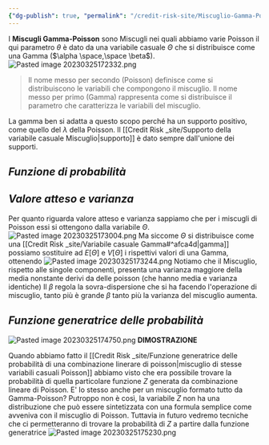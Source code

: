 ```yaml
---
{"dg-publish": true, "permalink": "/credit-risk-site/Miscuglio-Gamma-Poisson/"}
---
```






I **Miscugli Gamma-Poisson** sono Miscugli nei quali abbiamo varie Poisson il qui parametro $\theta$ è dato da una variabile casuale $\Theta$ che si distribuisce come una Gamma ($\alpha \space,\space \beta$).
![Pasted image 20230325172332.png](/img/user/Credit%20Risk%20_site/allegati/Pasted%20image%2020230325172332.png)
> Il nome messo per secondo (Poisson) definisce come si distribuiscono le variabili che compongono il miscuglio.
> Il nome messo per primo (Gamma) rappresenta come si distribuisce il parametro che caratterizza le variabili del miscuglio.

La gamma ben si adatta a questo scopo perché ha un supporto positivo, come quello del $\lambda$ della Poisson.
Il [[Credit Risk _site/Supporto della variabile casuale Miscuglio\|supporto]] è dato sempre dall'unione dei supporti.

## *Funzione di probabilità*

<style> .container {font-family: sans-serif; text-align: center;} .button-wrapper button {z-index: 1;height: 40px; width: 100px; margin: 10px;padding: 5px;} .excalidraw .App-menu_top .buttonList { display: flex;} .excalidraw-wrapper { height: 800px; margin: 50px; position: relative;} :root[dir="ltr"] .excalidraw .layer-ui__wrapper .zen-mode-transition.App-menu_bottom--transition-left {transform: none;} </style><script src="https://cdn.jsdelivr.net/npm/react@17/umd/react.production.min.js"></script><script src="https://cdn.jsdelivr.net/npm/react-dom@17/umd/react-dom.production.min.js"></script><script type="text/javascript" src="https://cdn.jsdelivr.net/npm/@excalidraw/excalidraw@0/dist/excalidraw.production.min.js"></script><div id="Miscuglio_Gamma-Poisson_2023-06-01_1735.44.excalidraw.md1"></div><script>(function(){const InitialData={"type":"excalidraw","version":2,"source":"https://excalidraw.com","elements":[{"type":"image","version":42,"versionNonce":872007118,"isDeleted":false,"id":"2c_d2Tqu7Fvv0t9dDWH8Y","fillStyle":"hachure","strokeWidth":1,"strokeStyle":"solid","roughness":1,"opacity":100,"angle":0,"x":-245.09974991065872,"y":-199.82183609700274,"strokeColor":"transparent","backgroundColor":"transparent","width":679.2818515058877,"height":424.8076835701473,"seed":2146729874,"groupIds":[],"roundness":null,"boundElements":[],"updated":1685633748079,"link":null,"locked":false,"status":"pending","fileId":"d899095d3c2ac00a4d0d250775037de361755773","scale":[1,1]},{"type":"rectangle","version":59,"versionNonce":1907778770,"isDeleted":false,"id":"OHIv_jRF69hYsjQAEyTU4","fillStyle":"hachure","strokeWidth":1,"strokeStyle":"solid","roughness":1,"opacity":100,"angle":0,"x":-46.0455285918913,"y":-186.7923192199524,"strokeColor":"#d9480f","backgroundColor":"transparent","width":60.2144772942043,"height":55.47318228757297,"seed":1976092178,"groupIds":[],"roundness":{"type":3},"boundElements":[],"updated":1685633756560,"link":null,"locked":false},{"type":"text","version":127,"versionNonce":1985658766,"isDeleted":false,"id":"01XeygmA","fillStyle":"hachure","strokeWidth":1,"strokeStyle":"solid","roughness":1,"opacity":100,"angle":0,"x":-44.623121267652095,"y":-222.6273827525761,"strokeColor":"#d9480f","backgroundColor":"transparent","width":96,"height":23,"seed":1995213134,"groupIds":[],"roundness":null,"boundElements":[],"updated":1685633772892,"link":null,"locked":false,"fontSize":8.89307110905014,"fontFamily":1,"text":"Funzione di probabilità\ndi una Poisson","rawText":"Funzione di probabilità\ndi una Poisson","baseline":19,"textAlign":"left","verticalAlign":"top","containerId":null,"originalText":"Funzione di probabilità\ndi una Poisson"},{"type":"text","version":266,"versionNonce":250699534,"isDeleted":false,"id":"VCb9eHBT","fillStyle":"hachure","strokeWidth":1,"strokeStyle":"solid","roughness":1,"opacity":100,"angle":0,"x":-192.5990438037614,"y":-217.71690205328593,"strokeColor":"#364fc7","backgroundColor":"transparent","width":125,"height":19,"seed":975231954,"groupIds":[],"roundness":null,"boundElements":[],"updated":1685633824281,"link":null,"locked":false,"fontSize":7.357270862796022,"fontFamily":1,"text":"Integro sul supporto di Theta per\nfare la sommatoria nel continuo","rawText":"Integro sul supporto di Theta per\nfare la sommatoria nel continuo","baseline":16,"textAlign":"left","verticalAlign":"top","containerId":null,"originalText":"Integro sul supporto di Theta per\nfare la sommatoria nel continuo"},{"type":"rectangle","version":47,"versionNonce":1474526482,"isDeleted":false,"id":"diWJI9eWJLXtkhVQQV8wy","fillStyle":"hachure","strokeWidth":1,"strokeStyle":"solid","roughness":1,"opacity":100,"angle":0,"x":-130.914716145105,"y":-185.44737040688594,"strokeColor":"#364fc7","backgroundColor":"transparent","width":40.77511526284536,"height":64.95578220728288,"seed":446849234,"groupIds":[],"roundness":{"type":3},"boundElements":[],"updated":1685633828292,"link":null,"locked":false},{"type":"rectangle","version":58,"versionNonce":1630125010,"isDeleted":false,"id":"5ZQ0s0JFgNpxTaYOF1hNp","fillStyle":"hachure","strokeWidth":1,"strokeStyle":"solid","roughness":1,"opacity":100,"angle":0,"x":-86.34654110148114,"y":-184.49910546169133,"strokeColor":"#ffff00","backgroundColor":"transparent","width":37.93036005305055,"height":64.95578220728288,"seed":669783310,"groupIds":[],"roundness":{"type":3},"boundElements":[],"updated":1685633882666,"link":null,"locked":false},{"type":"text","version":60,"versionNonce":364639186,"isDeleted":false,"id":"juXU0g69","fillStyle":"hachure","strokeWidth":1,"strokeStyle":"solid","roughness":1,"opacity":100,"angle":0,"x":-74.96748063651285,"y":-201.52903343921346,"strokeColor":"#ffff00","backgroundColor":"transparent","width":24,"height":13,"seed":1816011342,"groupIds":[],"roundness":null,"boundElements":[],"updated":1685633902359,"link":null,"locked":false,"fontSize":10.11388835172177,"fontFamily":1,"text":"Peso","rawText":"Peso","baseline":9,"textAlign":"left","verticalAlign":"top","containerId":null,"originalText":"Peso"},{"type":"rectangle","version":57,"versionNonce":341003726,"isDeleted":false,"id":"SO3AhVNOgnJberZzYfvGw","fillStyle":"hachure","strokeWidth":1,"strokeStyle":"solid","roughness":1,"opacity":100,"angle":0,"x":107.6499495541093,"y":-196.35234793149326,"strokeColor":"#2b8a3e","backgroundColor":"transparent","width":216.2031791049132,"height":74.43837222054552,"seed":946513746,"groupIds":[],"roundness":{"type":3},"boundElements":[],"updated":1685633923981,"link":null,"locked":false},{"type":"text","version":62,"versionNonce":1662692366,"isDeleted":false,"id":"JBJgSvgi","fillStyle":"hachure","strokeWidth":1,"strokeStyle":"solid","roughness":1,"opacity":100,"angle":0,"x":126.61512958063457,"y":-219.87840231955525,"strokeColor":"#2b8a3e","backgroundColor":"transparent","width":65,"height":16,"seed":128695826,"groupIds":[],"roundness":null,"boundElements":[],"updated":1685633932972,"link":null,"locked":false,"fontSize":12.655639708450872,"fontFamily":1,"text":"Esplicito g","rawText":"Esplicito g","baseline":11,"textAlign":"left","verticalAlign":"top","containerId":null,"originalText":"Esplicito g"},{"type":"rectangle","version":53,"versionNonce":1702999246,"isDeleted":false,"id":"lFUiVlp0vVgec0tfO9Mop","fillStyle":"hachure","strokeWidth":1,"strokeStyle":"solid","roughness":1,"opacity":100,"angle":0,"x":-137.26660919189453,"y":-124.6517084731743,"strokeColor":"#a61e4d","backgroundColor":"transparent","width":98.3091853215144,"height":64.04141939603366,"seed":457570894,"groupIds":[],"roundness":{"type":3},"boundElements":[],"updated":1685633993853,"link":null,"locked":false},{"type":"text","version":302,"versionNonce":1756029902,"isDeleted":false,"id":"AsOIbYpa","fillStyle":"hachure","strokeWidth":1,"strokeStyle":"solid","roughness":1,"opacity":100,"angle":0,"x":-227.42539919339697,"y":-122.2689217957404,"strokeColor":"#a61e4d","backgroundColor":"transparent","width":85,"height":17,"seed":1968040718,"groupIds":[],"roundness":null,"boundElements":[],"updated":1685634015622,"link":null,"locked":false,"fontSize":6.751995752572646,"fontFamily":1,"text":"Porto fuori tutto ciò che\nnon è legato a theta","rawText":"Porto fuori tutto ciò che\nnon è legato a theta","baseline":15,"textAlign":"left","verticalAlign":"top","containerId":null,"originalText":"Porto fuori tutto ciò che\nnon è legato a theta"},{"type":"image","version":123,"versionNonce":32838226,"isDeleted":false,"id":"hoOtEyAdakyQ0UC9WyDkp","fillStyle":"hachure","strokeWidth":1,"strokeStyle":"solid","roughness":1,"opacity":100,"angle":0,"x":437.1551340477388,"y":-111.0459990372724,"strokeColor":"transparent","backgroundColor":"transparent","width":314.5375593870524,"height":185.3738467870461,"seed":559527378,"groupIds":[],"roundness":null,"boundElements":[],"updated":1685634091074,"link":null,"locked":false,"status":"pending","fileId":"85c99aba7f6d0c208be52f550c7dd6f64e3a0ab2","scale":[1,1]},{"id":"a2BGuN8TQEApXwQ_b8Ooq","type":"freedraw","x":-140.03684387991746,"y":105.81690909686708,"width":349.56521739130426,"height":46.37682043987775,"angle":0,"strokeColor":"#ffff00","backgroundColor":"transparent","fillStyle":"hachure","strokeWidth":4,"strokeStyle":"solid","roughness":1,"opacity":30,"groupIds":[],"roundness":null,"seed":2087218857,"version":365,"versionNonce":1781512487,"isDeleted":false,"boundElements":null,"updated":1686740973029,"link":null,"locked":false,"points":[[0,0],[1.1594025985054373,0],[6.956521739130437,1.159429135529905],[16.23187521229619,3.4782608695652186],[27.246359120244563,5.797119140625],[38.26086956521738,7.5362495754076235],[47.53622303838313,9.275380010190219],[51.594185207201065,9.855081309442937],[52.17391304347825,9.855081309442937],[52.75361434273094,9.855081309442937],[53.913043478260875,9.855081309442937],[60.289837381114125,8.69565217391306],[64.92752738620925,7.5362495754076235],[69.56521739130432,7.5362495754076235],[73.62317956012225,6.376820439877719],[76.52173913043475,6.376820439877719],[78.84057086447007,5.797119140625],[80.57970129925269,5.217391304347842],[84.05796216881794,4.6376900050951235],[87.53624957540757,3.4782608695652186],[89.85505477241844,3.4782608695652186],[93.91304347826087,3.4782608695652186],[100.28983738111413,3.4782608695652186],[104.92755392323369,3.4782608695652186],[108.98548955502713,4.057988705842405],[113.04347826086956,4.057988705842405],[118.84057086447007,4.6376900050951235],[126.37679390285325,5.797119140625],[134.49274477751356,6.956521739130437],[142.60872218919832,8.115950874660342],[150.144918690557,8.69565217391306],[158.26086956521738,8.69565217391306],[164.05798870584238,8.69565217391306],[167.53624957540757,8.69565217391306],[169.85505477241844,8.69565217391306],[172.75364087975538,8.69565217391306],[176.81157651154888,8.69565217391306],[179.13043478260863,8.69565217391306],[184.3478260869565,8.69565217391306],[188.40581479279888,8.69565217391306],[191.30434782608694,8.69565217391306],[194.78266176970106,8.69565217391306],[198.26086956521738,8.69565217391306],[201.73913043478257,8.69565217391306],[205.79711914062494,8.69565217391306],[208.695652173913,8.115950874660342],[215.0724991508152,8.115950874660342],[220.28983738111407,8.115950874660342],[224.3478260869565,7.5362495754076235],[227.8260869565217,6.956521739130437],[234.20288085937494,6.956521739130437],[238.26092263926625,6.956521739130437],[242.31885827105975,6.956521739130437],[245.79711914062494,6.956521739130437],[249.85510784646732,6.956521739130437],[251.59418520720106,6.956521739130437],[254.492771314538,6.956521739130437],[259.13043478260863,6.956521739130437],[264.3478791610054,6.956521739130437],[267.8260869565217,6.956521739130437],[272.4637504245924,6.956521739130437],[275.9420643682065,6.956521739130437],[279.42027216372276,6.956521739130437],[283.47826086956513,6.956521739130437],[286.37679390285325,6.956521739130437],[291.01451044497276,6.956521739130437],[293.91304347826076,6.956521739130437],[298.5507069463315,6.956521739130437],[301.4492930536684,6.956521739130437],[304.92755392323363,6.956521739130437],[305.5072286854619,6.956521739130437],[310.1449452275815,6.376820439877719],[313.0434782608695,6.376820439877719],[314.78260869565213,6.376820439877719],[315.9420112941575,6.376820439877719],[317.68114172894013,6.376820439877719],[320.57972783627713,6.376820439877719],[324.0579887058424,6.376820439877719],[328.11592433763576,6.376820439877719],[333.33331564198363,6.376820439877719],[338.5507069463315,6.376820439877719],[339.71016261888576,6.376820439877719],[341.4492930536684,6.376820439877719],[343.188423488451,5.797119140625],[344.92755392323363,5.797119140625],[347.2463591202445,5.797119140625],[349.56521739130426,5.797119140625],[349.56521739130426,6.956521739130437],[348.98548955502713,8.69565217391306],[346.086956521739,11.59421174422556],[343.188423488451,13.913043478260875],[340.2898373811141,15.652173913043498],[338.5507069463315,15.652173913043498],[332.7536408797554,16.811603048573375],[329.27538001019013,16.811603048573375],[324.0579887058424,16.811603048573375],[318.8405974014945,16.811603048573375],[314.78260869565213,16.811603048573375],[308.98548955502713,16.811603048573375],[300.86956521739125,16.811603048573375],[290.4348356827445,16.811603048573375],[280,16.811603048573375],[275.9420643682065,16.811603048573375],[273.62320609714664,16.811603048573375],[270.1449452275815,16.811603048573375],[265.5072286854619,16.811603048573375],[260.86956521739125,16.811603048573375],[255.65222698709232,16.811603048573375],[249.2753800101902,17.39130434782612],[242.31885827105975,17.97103218410325],[234.78260869565213,17.97103218410325],[227.2463591202445,18.550733483355998],[220.28983738111407,19.13043478260869],[209.85505477241844,19.13043478260869],[200.57972783627713,19.13043478260869],[191.30434782608694,19.13043478260869],[175.07244607676625,19.13043478260869],[167.53624957540757,20.28986391813862],[157.6811417289402,20.86956521739131],[149.56521739130432,21.449293053668498],[139.71016261888582,21.449293053668498],[128.11597741168475,22.02899435292119],[118.26086956521738,22.02899435292119],[109.56521739130432,22.02899435292119],[102.60869565217388,22.02899435292119],[97.97100564707875,22.02899435292119],[94.49274477751356,22.608695652173935],[90.43480914572007,23.18842348845112],[87.53624957540757,23.18842348845112],[80.57970129925269,24.347826086956502],[77.68114172894019,24.347826086956502],[71.30434782608694,25.507255222486435],[67.82608695652169,25.507255222486435],[63.188396951426625,26.086956521739125],[59.71013608186138,26.66668435801631],[56.81157651154888,26.66668435801631],[53.33331564198369,26.66668435801631],[49.27535347316575,27.246385657269002],[46.37679390285325,27.246385657269002],[45.217391304347814,27.246385657269002],[43.47826086956519,27.246385657269002],[41.73913043478257,27.246385657269002],[39.420272163722814,27.246385657269002],[38.26086956521738,27.246385657269002],[37.1014404296875,27.246385657269002],[34.782608695652186,28.405814792798935],[30.144918690557063,28.405814792798935],[23.768098250679316,28.405814792798935],[21.449266516644002,28.405814792798935],[17.97100564707881,28.985516092051625],[15.652173913043441,28.985516092051625],[11.594185207201065,29.565217391304373],[8.695652173913032,29.565217391304373],[4.057962168817937,29.565217391304373],[3.4782608695652186,29.565217391304373],[3.4782608695652186,30.144945227581502],[4.637663468070656,30.144945227581502],[6.376793902853251,31.30434782608694],[10.434782608695656,34.20290739639944],[13.913043478260875,35.36233653192937],[22.60869565217388,37.681168265964686],[32.46375042459238,38.84059740149456],[43.47826086956519,40.579727836277186],[51.594185207201065,41.73913043478262],[55.65217391304344,42.31888480808425],[58.5507069463315,42.31888480808425],[62.60869565217388,42.31888480808425],[67.24635912024456,42.31888480808425],[72.46375042459238,42.31888480808425],[78.26086956521738,41.73913043478262],[82.898533033288,41.15942913552988],[87.53624957540757,41.15942913552988],[95.65217391304344,40],[103.76809825067932,39.42032523777175],[122.898533033288,38.26086956521738],[125.7970926036005,38.26086956521738],[129.27535347316575,37.681168265964686],[139.1304347826087,37.681168265964686],[146.66665782099182,37.10146696671194],[154.20293393342388,36.52179220448369],[160.00005307404888,36.52179220448369],[162.89858610733694,35.94203783118206],[166.37679390285325,35.94203783118206],[169.85505477241844,35.94203783118206],[173.91304347826082,35.94203783118206],[178.5507069463315,35.94203783118206],[182.0289678158967,35.94203783118206],[186.66668435801625,35.94203783118206],[191.30434782608694,35.94203783118206],[195.36233653192932,35.94203783118206],[199.99999999999994,35.94203783118206],[206.37684697690213,35.94203783118206],[214.492771314538,35.94203783118206],[218.5507069463315,35.94203783118206],[224.3478260869565,35.94203783118206],[227.2463591202445,35.94203783118206],[233.6232060971467,35.94203783118206],[238.26092263926625,35.94203783118206],[244.63766346807063,35.94203783118206],[251.59418520720106,35.94203783118206],[257.39130434782606,35.94203783118206],[263.18842348845106,35.94203783118206],[267.8260869565217,35.94203783118206],[270.72461998980975,35.94203783118206],[273.62320609714664,35.94203783118206],[275.9420643682065,35.94203783118206],[277.68114172894013,35.94203783118206],[280.57972783627713,35.94203783118206],[284.0579887058424,35.94203783118206],[289.8550547724184,36.52179220448369],[294.492771314538,37.10146696671194],[300.2898373811141,39.42032523777175],[305.5072286854619,41.15942913552988],[308.98548955502713,41.73913043478262],[313.0434782608695,42.31888480808425],[316.52173913043475,42.8985595703125],[319.42027216372276,43.47826086956525],[323.47826086956513,44.05798870584238],[325.7971191406249,44.05798870584238],[328.695652173913,45.21744437839675],[332.17391304347825,45.797119140625],[333.33331564198363,45.797119140625],[335.07244607676625,46.37682043987775],[333.33331564198363,46.37682043987775],[329.27538001019013,46.37682043987775],[326.37679390285325,46.37682043987775],[318.8405974014945,46.37682043987775],[291.594185207201,46.37682043987775],[287.5362495754075,45.21744437839675],[284.0579887058424,44.63769000509512],[281.7391835088315,44.63769000509512],[280,44.63769000509512],[275.9420643682065,44.63769000509512],[271.3043478260869,44.63769000509512],[266.66668435801625,44.63769000509512],[262.6086956521739,44.63769000509512],[255.07244607676625,44.63769000509512],[246.3767939028532,44.63769000509512],[236.52173913043475,44.05798870584238],[226.66668435801625,42.8985595703125],[217.9710321841032,42.8985595703125],[211.59418520720106,42.8985595703125],[208.11592433763582,42.8985595703125],[205.2173913043478,42.8985595703125],[201.15940259850538,42.8985595703125],[199.99999999999994,42.8985595703125],[196.52173913043475,42.8985595703125],[195.36233653192932,42.8985595703125],[189.56521739130432,42.8985595703125],[184.92755392323363,42.8985595703125],[179.71016261888582,42.8985595703125],[175.07244607676625,42.8985595703125],[168.69570524796194,42.8985595703125],[161.73913043478257,42.8985595703125],[154.78260869565213,42.8985595703125],[151.88404912533963,42.8985595703125],[144.9275273862092,42.8985595703125],[123.47826086956519,42.8985595703125],[118.84057086447007,42.8985595703125],[114.78260869565213,42.8985595703125],[110.72467306385869,42.8985595703125],[103.18839695142663,42.8985595703125],[93.91304347826087,41.15942913552988],[84.05796216881794,40],[75.94201129415757,38.84059740149456],[68.40578825577444,37.10146696671194],[57.391304347826065,35.36233653192937],[52.75361434273094,34.782608695652186],[48.695652173913004,34.20290739639944],[41.15940259850544,34.20290739639944],[37.1014404296875,33.62320609714675],[33.04347826086956,33.04347826086956],[31.884049125339686,33.04347826086956],[30.144918690557063,33.04347826086956],[27.246359120244563,33.04347826086956],[25.50722868546194,33.04347826086956],[19.71013608186138,32.46377696161687],[19.13043478260869,32.46377696161687],[18.550706946331502,31.884075662364125],[18.550706946331502,29.565217391304373],[18.550706946331502,28.985516092051625],[18.550706946331502,27.82608695652175],[20.289837381114125,24.347826086956502],[22.60869565217388,21.449293053668498],[23.768098250679316,19.13043478260869],[24.92752738620925,17.97103218410325],[26.666657820991816,16.231901749320656],[27.82608695652175,13.913043478260875],[28.985489555027186,12.753640879755437],[31.30434782608694,11.014510444972842],[34.202880859375,9.855081309442937],[38.26086956521738,8.69565217391306],[47.53622303838313,5.217391304347842],[52.75361434273094,2.8985595703125],[53.33331564198369,2.8985595703125],[53.913043478260875,2.8985595703125],[55.65217391304344,2.8985595703125],[61.449266516644,2.3188582710597814],[64.92752738620925,2.3188582710597814],[72.46375042459238,2.3188582710597814],[74.202880859375,2.3188582710597814],[75.36230999490488,2.3188582710597814],[78.26086956521738,2.3188582710597814],[81.73913043478257,1.7391304347826235],[87.53624957540757,1.7391304347826235],[90.43480914572007,1.7391304347826235],[95.07244607676625,1.7391304347826235],[113.62320609714669,1.7391304347826235],[122.31885827105975,1.7391304347826235],[132.17391304347825,1.7391304347826235],[135.65217391304344,1.7391304347826235],[140.86956521739125,1.7391304347826235],[145.50728175951082,1.7391304347826235],[151.88404912533963,1.7391304347826235],[158.8405974014945,2.3188582710597814],[165.79711914062494,2.8985595703125],[172.17391304347825,2.8985595703125],[175.07244607676625,2.8985595703125],[175.65217391304344,2.8985595703125],[180.86956521739125,2.8985595703125],[184.3478260869565,2.8985595703125],[188.98554262907606,2.8985595703125],[194.78266176970106,3.4782608695652186],[197.68119480298907,3.4782608695652186],[202.898533033288,4.057988705842405],[205.79711914062494,4.057988705842405],[208.695652173913,4.6376900050951235],[213.33331564198363,5.217391304347842],[220.8696182914402,6.376820439877719],[231.88407566236407,8.115950874660342],[235.36233653192932,8.115950874660342],[238.8405974014945,8.115950874660342],[241.15945567255432,8.115950874660342],[244.63766346807063,8.69565217391306],[248.695652173913,8.69565217391306],[251.59418520720106,8.69565217391306],[255.65222698709232,8.69565217391306],[262.6086956521739,8.69565217391306],[267.8260869565217,8.69565217391306],[271.3043478260869,8.69565217391306],[274.202880859375,8.69565217391306],[277.68114172894013,8.69565217391306],[280,8.69565217391306],[283.47826086956513,8.69565217391306],[290.4348356827445,8.69565217391306],[294.492771314538,8.69565217391306],[297.391304347826,8.69565217391306],[300.86956521739125,8.69565217391306],[307.2463591202445,8.69565217391306],[311.3043478260869,8.69565217391306],[316.52173913043475,8.69565217391306],[318.8405974014945,8.69565217391306],[319.9999999999999,8.69565217391306],[321.1594025985054,8.69565217391306],[321.1594025985054,8.69565217391306]],"pressures":[],"simulatePressure":true,"lastCommittedPoint":[321.1594025985054,8.69565217391306]}],"appState":{"theme":"light","viewBackgroundColor":"#ffffff","currentItemStrokeColor":"#ffff00","currentItemBackgroundColor":"transparent","currentItemFillStyle":"hachure","currentItemStrokeWidth":4,"currentItemStrokeStyle":"solid","currentItemRoughness":1,"currentItemOpacity":30,"currentItemFontFamily":1,"currentItemFontSize":20,"currentItemTextAlign":"left","currentItemStartArrowhead":null,"currentItemEndArrowhead":"arrow","scrollX":382.3557021509772,"scrollY":133.60337633536793,"zoom":{"value":1.1500000000000001},"currentItemRoundness":"round","gridSize":null,"colorPalette":{}},"files":{}};InitialData.scrollToContent=true;App=()=>{const e=React.useRef(null),t=React.useRef(null),[n,i]=React.useState({width:void 0,height:void 0});return React.useEffect(()=>{i({width:t.current.getBoundingClientRect().width,height:t.current.getBoundingClientRect().height});const e=()=>{i({width:t.current.getBoundingClientRect().width,height:t.current.getBoundingClientRect().height})};return window.addEventListener("resize",e),()=>window.removeEventListener("resize",e)},[t]),React.createElement(React.Fragment,null,React.createElement("div",{className:"excalidraw-wrapper",ref:t},React.createElement(ExcalidrawLib.Excalidraw,{ref:e,width:n.width,height:n.height,initialData:InitialData,viewModeEnabled:!0,zenModeEnabled:!0,gridModeEnabled:!1})))},excalidrawWrapper=document.getElementById("Miscuglio_Gamma-Poisson_2023-06-01_1735.44.excalidraw.md1");ReactDOM.render(React.createElement(App),excalidrawWrapper);})();</script>


## *Valore atteso e varianza*
Per quanto riguarda valore atteso e varianza sappiamo che per i miscugli di Poisson essi si ottengono dalla variabile $\Theta$.
![Pasted image 20230325173004.png](/img/user/Credit%20Risk%20_site/allegati/Pasted%20image%2020230325173004.png)
Ma siccome $\Theta$ si distribuisce come una [[Credit Risk _site/Variabile casuale Gamma#^afca4d\|gamma]] possiamo sostituire ad $E[\Theta]$ e $V[\Theta]$ i rispettivi valori di una Gamma, ottenendo
![Pasted image 20230325173244.png](/img/user/Credit%20Risk%20_site/allegati/Pasted%20image%2020230325173244.png)
Notiamo che il Miscuglio, rispetto alle singole componenti, presenta una varianza maggiore della media nonstante derivi da delle poisson (che hanno media e varianza identiche)
Il $\beta$ regola la sovra-dispersione che si ha facendo l'operazione di miscuglio, tanto più è grande $\beta$ tanto più la varianza del miscuglio aumenta.  

## *Funzione generatrice delle probabilità*
![Pasted image 20230325174750.png](/img/user/Credit%20Risk%20_site/allegati/Pasted%20image%2020230325174750.png)
**DIMOSTRAZIONE**
<div id="Miscuglio_Gamma-Poisson_2023-06-01_1315.15.excalidraw.md2"></div><script>(function(){const InitialData={"type":"excalidraw","version":2,"source":"https://excalidraw.com","elements":[{"type":"image","version":30,"versionNonce":1499477326,"isDeleted":false,"id":"WXVa3gnnyhHaRM9owdKfZ","fillStyle":"hachure","strokeWidth":1,"strokeStyle":"solid","roughness":1,"opacity":100,"angle":0,"x":-157.66425416085838,"y":-190.96644123906668,"strokeColor":"transparent","backgroundColor":"transparent","width":499.641572896912,"height":329.3289671790081,"seed":901892110,"groupIds":[],"roundness":null,"boundElements":[],"updated":1685633240704,"link":null,"locked":false,"status":"pending","fileId":"43bb1dca7f7c09e60dbef14eb59152d440d81d6b","scale":[1,1]},{"id":"ein7poff","type":"text","x":75.26205613878034,"y":-139.97434720983821,"width":149.43212890624994,"height":12.926654749675599,"angle":0,"strokeColor":"#364fc7","backgroundColor":"transparent","fillStyle":"hachure","strokeWidth":1,"strokeStyle":"solid","roughness":1,"opacity":100,"groupIds":[],"roundness":null,"seed":945495314,"version":157,"versionNonce":333647506,"isDeleted":false,"boundElements":null,"updated":1685633240704,"link":null,"locked":false,"text":"Scrivo la definizione della fgp","rawText":"Scrivo la definizione della fgp","fontSize":10.341323799740481,"fontFamily":1,"textAlign":"left","verticalAlign":"top","baseline":9.926654749675599,"containerId":null,"originalText":"Scrivo la definizione della fgp"},{"type":"text","version":212,"versionNonce":1518885774,"isDeleted":false,"id":"8YaFSXFm","fillStyle":"hachure","strokeWidth":1,"strokeStyle":"solid","roughness":1,"opacity":100,"angle":0,"x":185.85482957628042,"y":-103.50183948810485,"strokeColor":"#d9480f","backgroundColor":"transparent","width":113,"height":13,"seed":271591698,"groupIds":[],"roundness":null,"boundElements":null,"updated":1685633240704,"link":null,"locked":false,"fontSize":10.341323799740481,"fontFamily":1,"text":"Esplicito la funzione g","rawText":"Esplicito la funzione g","baseline":10,"textAlign":"left","verticalAlign":"top","containerId":null,"originalText":"Esplicito la funzione g"},{"type":"text","version":301,"versionNonce":895970386,"isDeleted":false,"id":"kUSl2ps8","fillStyle":"hachure","strokeWidth":0.5,"strokeStyle":"solid","roughness":1,"opacity":100,"angle":0,"x":155.07509189181857,"y":-72.51496949716459,"strokeColor":"#c92a2a","backgroundColor":"transparent","width":130,"height":26,"seed":975108814,"groupIds":[],"roundness":null,"boundElements":null,"updated":1685633240704,"link":null,"locked":false,"fontSize":10.341323799740481,"fontFamily":1,"text":"Porto fuori tutto ciò che\nnon dipende da Theta","rawText":"Porto fuori tutto ciò che\nnon dipende da Theta","baseline":23,"textAlign":"left","verticalAlign":"top","containerId":null,"originalText":"Porto fuori tutto ciò che\nnon dipende da Theta"},{"id":"7DxkE-jylKQOLtkSa5AYy","type":"freedraw","x":128.36123974952136,"y":-56.52870673221874,"width":63.50468868145484,"height":23.043132015968197,"angle":0,"strokeColor":"#e67700","backgroundColor":"transparent","fillStyle":"hachure","strokeWidth":0.5,"strokeStyle":"solid","roughness":1,"opacity":100,"groupIds":[],"roundness":null,"seed":1775587342,"version":193,"versionNonce":1675143122,"isDeleted":false,"boundElements":null,"updated":1685633257106,"link":null,"locked":false,"points":[[0,0],[0.18145440227687004,-0.3628860583057474],[0.5443328784999437,-1.4515366511403158],[0.9072113547230458,-2.9030733022806317],[1.0886657569999159,-3.6288378368094527],[1.2701049951114385,-3.9917238951152],[1.4515442332229895,-4.898935249838232],[1.4515442332229895,-5.443260546255516],[1.8144227094460632,-5.806146604561263],[1.8144227094460632,-6.3504719009785475],[1.8144227094460632,-6.894797197395832],[1.8144227094460632,-7.439122493813116],[1.8144227094460632,-7.802008552118863],[1.8144227094460632,-7.9834477902304],[1.8144227094460632,-8.346333848536148],[1.8144227094460632,-8.709219906841895],[1.8144227094460632,-9.072098383064983],[1.8144227094460632,-9.434984441370716],[1.8144227094460632,-9.797870499676463],[1.8144227094460632,-10.342195796093748],[1.8144227094460632,-10.523635034205299],[1.8144227094460632,-10.886521092511032],[1.8144227094460632,-11.430846388928316],[1.8144227094460632,-11.793732447234063],[1.8144227094460632,-12.700943801957095],[1.8144227094460632,-13.24526909837438],[1.8144227094460632,-13.9710336329032],[1.8144227094460632,-14.333912109126288],[1.8144227094460632,-14.515358929320499],[1.8144227094460632,-14.696805749514695],[1.8144227094460632,-14.878244987626246],[1.6329834713345406,-15.422570284043516],[1.2701049951114385,-15.604009522155067],[0.7257721166114948,-15.785456342349264],[-0.5443177143346247,-16.14833481857235],[-2.7216189000037616,-16.5112208768781],[-5.26181372606132,-17.055546173295383],[-6.713342795118962,-17.23699299348958],[-6.894782033230513,-17.41843223160113],[-7.076236435507354,-17.41843223160113],[-7.9834477902304,-17.41843223160113],[-8.890643980788099,-17.41843223160113],[-11.249399568734106,-17.055546173295383],[-12.519489399680225,-17.055546173295383],[-14.152472871014737,-16.874106935183832],[-15.241123463849306,-16.874106935183832],[-15.604001940072408,-16.874106935183832],[-15.9668955804608,-16.874106935183832],[-16.14833481857235,-16.874106935183832],[-17.418424649518442,-16.69266769707231],[-20.684376428022176,-16.5112208768781],[-25.22043320163732,-16.5112208768781],[-30.48224692769864,-16.329781638766562],[-34.65541006092539,-16.329781638766562],[-35.01830370131378,-16.329781638766562],[-35.38116701337154,-16.329781638766562],[-36.469832770371454,-15.966895580460815],[-37.921377003594415,-15.785456342349264],[-40.09867818926355,-15.24112346384932],[-44.2718413224903,-14.878244987626246],[-44.453265396436535,-14.878244987626246],[-45.54193115343642,-14.515358929320499],[-46.993475386659384,-14.333912109126288],[-48.2635652176055,-13.9710336329032],[-49.17077657232855,-13.789594394791678],[-49.715094286663174,-13.426700754403257],[-50.077987927051566,-13.426700754403257],[-50.80374487949774,-13.063822278180183],[-52.2552891127207,-12.338057743651348],[-53.525363779501504,-11.612285627039867],[-54.79546877461294,-11.24940715081678],[-55.33978648894757,-11.067960330622583],[-56.06557376972438,-10.886521092511032],[-56.246997843670584,-10.705081854399495],[-56.79133072217053,-10.342195796093748],[-56.9727851244474,-10.160748975899551],[-57.51710283878202,-9.979309737788],[-57.698542076893574,-9.797870499676463],[-57.879996479170444,-9.797870499676463],[-58.60575343161659,-9.25354520325918],[-59.150086310116535,-8.890659144953432],[-59.331525548228086,-8.709219906841895],[-59.69440402445116,-8.527773086647684],[-59.87584326256271,-8.164887028341951],[-60.420176141062655,-7.802008552118863],[-60.9645090195626,-7.076236435507369],[-61.14594825767415,-7.076236435507369],[-61.3273874957857,-6.531911139090084],[-61.3273874957857,-5.9875858426728],[-61.3273874957857,-5.624699784367053],[-61.50882673389722,-5.443260546255516],[-61.690265972008774,-5.261821308143979],[-61.690265972008774,-5.0803744879497685],[-61.690265972008774,-4.536049191532484],[-61.690265972008774,-4.3546099534209475],[-61.690265972008774,-3.9917238951152],[-61.690265972008774,-3.8102846570036633],[-61.50882673389722,-3.8102846570036633],[-61.3273874957857,-3.6288378368094527],[-61.14594825767415,-3.447398598697916],[-60.78305461728573,-3.447398598697916],[-60.420176141062655,-2.9030733022806317],[-59.87584326256271,-2.721634064169095],[-59.69440402445116,-2.5401872439748843],[-59.51296478633964,-2.3587480058633474],[-59.51296478633964,-1.9958619475576],[-59.150086310116535,-1.6329758892518527],[-59.150086310116535,-1.0886505928345684],[-58.96863190783969,-1.0886505928345684],[-58.78719266972814,-0.5443252964172842],[-58.60575343161659,-0.18143923811153684],[-58.60575343161659,0],[-58.42431419350507,0.18143923811153684],[-58.42431419350507,0.3628860583057474],[-58.06142055311665,0.5443252964172842],[-57.879996479170444,0.7257645345288211],[-57.51710283878202,0.7257645345288211],[-56.428452245947454,1.6329758892518527],[-55.88413453161283,1.8144227094460632],[-54.61402953650139,2.7216264820864353],[-54.06971182216677,2.9030733022806317],[-53.34393970555527,3.2659517785037195],[-51.89241063649763,3.8102846570036633],[-51.166638519886135,3.9917238951152],[-50.62230564138619,4.173163133226751],[-50.077987927051566,4.173163133226751],[-48.2635652176055,4.3546099534209475],[-47.53779310099401,4.3546099534209475],[-47.174899460605616,4.3546099534209475],[-46.44914250815944,4.3546099534209475],[-45.723370391547945,4.3546099534209475],[-44.9976134391018,4.536049191532484],[-43.90896284626723,4.536049191532484],[-43.183190729655735,4.717488429644035],[-42.63885785115579,4.717488429644035],[-42.27597937493272,4.717488429644035],[-40.82443514170973,4.717488429644035],[-38.64713395604059,4.898935249838232],[-35.74406065375996,5.26181372606132],[-32.65954811336778,5.624699784367067],[-32.478108875256225,5.624699784367067],[-32.2966696371447,5.624699784367067],[-31.570897520533208,5.624699784367067],[-30.48224692769864,5.624699784367067],[-29.21215709675252,5.624699784367067],[-26.49052303258344,5.624699784367067],[-24.857539561248927,5.624699784367067],[-24.313221846914303,5.624699784367067],[-23.406010492191257,5.624699784367067],[-22.49879913746824,5.624699784367067],[-22.135920661245137,5.624699784367067],[-21.954481423133615,5.624699784367067],[-21.773027020856745,5.443260546255516],[-19.77716507329913,5.443260546255516],[-18.869953718576113,5.443260546255516],[-17.781303125741545,5.443260546255516],[-16.329774056683874,5.443260546255516],[-15.059684225737783,5.443260546255516],[-14.878229823460913,5.443260546255516],[-14.333912109126288,5.443260546255516],[-13.063822278180169,5.443260546255516],[-11.9751716853456,5.443260546255516],[-10.342188214011088,5.443260546255516],[-9.434976859288042,5.443260546255516],[-9.25353762117652,5.443260546255516],[-9.072098383064969,5.443260546255516],[-8.709204742676548,5.0803744879497685],[-8.346326266453474,4.717488429644035],[-7.80199338795353,4.3546099534209475],[-7.620554149841979,4.3546099534209475],[-7.257675673618905,4.3546099534209475],[-6.894782033230513,4.173163133226751],[-6.531903557007411,3.9917238951152],[-5.987585842672786,3.9917238951152],[-5.806131440395916,3.9917238951152],[-5.624692202284393,3.9917238951152],[-4.173163133226723,3.6288378368094527],[-3.628830254726779,3.6288378368094527],[-3.2659517785037053,3.6288378368094527],[-3.0845125403921543,3.447398598697916],[-2.9030581381152842,3.2659517785037195],[-2.7216189000037616,3.0845125403921685],[-2.5401796618922106,2.9030733022806317],[-2.177301185669137,2.7216264820864353],[-1.9958619475575858,2.5401872439748843],[-1.4515290690576421,2.3587480058633474],[-1.270089830946091,1.8144227094460632],[-0.7257569524461474,1.6329758892518527],[-0.5443177143346247,1.6329758892518527],[0,0]],"pressures":[],"simulatePressure":true,"lastCommittedPoint":[-0.5443177143346247,1.6329758892518527]},{"id":"arcA35eiz6sSMM-5666lC","type":"freedraw","x":37.45405534388732,"y":-10.17462945542826,"width":0.0001,"height":0.0001,"angle":0,"strokeColor":"#e67700","backgroundColor":"transparent","fillStyle":"hachure","strokeWidth":0.5,"strokeStyle":"solid","roughness":1,"opacity":100,"groupIds":[],"roundness":null,"seed":1631843918,"version":3,"versionNonce":306969742,"isDeleted":false,"boundElements":null,"updated":1685633260880,"link":null,"locked":false,"points":[[0,0],[0.0001,0.0001]],"pressures":[],"simulatePressure":true,"lastCommittedPoint":[0.0001,0.0001]},{"id":"a6CzCIFW","type":"text","x":37.45405534388732,"y":-43.02448430196547,"width":77.82369859408097,"height":10.690068488197934,"angle":0,"strokeColor":"#e67700","backgroundColor":"transparent","fillStyle":"hachure","strokeWidth":0.5,"strokeStyle":"solid","roughness":1,"opacity":100,"groupIds":[],"roundness":null,"seed":99244882,"version":106,"versionNonce":1655845966,"isDeleted":false,"boundElements":null,"updated":1685633280521,"link":null,"locked":false,"text":"Cambio di variabile","rawText":"Cambio di variabile","fontSize":8.552054790558351,"fontFamily":1,"textAlign":"left","verticalAlign":"top","baseline":7.690068488197934,"containerId":null,"originalText":"Cambio di variabile"},{"id":"9_lzk3xyz-LJebXzXZ5PF","type":"freedraw","x":69.5819888644748,"y":-66.80427274694759,"width":64.91526285807294,"height":32.86336263020834,"angle":0,"strokeColor":"#c92a2a","backgroundColor":"transparent","fillStyle":"hachure","strokeWidth":0.5,"strokeStyle":"solid","roughness":1,"opacity":100,"groupIds":[],"roundness":null,"seed":1326434770,"version":151,"versionNonce":1213315534,"isDeleted":true,"boundElements":null,"updated":1685633240704,"link":null,"locked":false,"points":[[0,0],[0,0.405731201171875],[0,2.028605143229157],[0,2.8400505913628535],[0,3.6514960394965215],[0,4.057210286458343],[0,4.462941487630218],[0,4.868655734592011],[0,5.274369981553832],[0,6.0858154296875],[0.4057142469617929,7.302975124782989],[0.4057142469617929,7.708689371744782],[0.8114284939236427,8.520151774088532],[0.8114284939236427,9.331580268012146],[0.8114284939236427,9.737294514973968],[1.6228569878472285,11.360185411241332],[2.0286051432291856,11.765899658203125],[3.2457817925347285,12.983059353298614],[3.651462131076414,13.794504801432282],[4.462924533420164,14.605933295355896],[4.868638780381957,15.011664496527771],[5.274386935763914,15.417378743489593],[5.680067274305543,15.823109944661468],[6.085781521267393,16.634538438585082],[6.491529676649293,16.634538438585082],[7.7086724175347285,17.040269639756957],[8.925849066840271,17.85169813368057],[11.360202365451414,18.66314358181424],[13.794487847222229,19.88030327690973],[15.417378743489621,19.88030327690973],[16.228807237413207,20.286034478081604],[17.040235731336793,20.286034478081604],[17.44598388671875,20.286034478081604],[19.06884087456598,19.88030327690973],[21.908908420138914,19.474589029947907],[24.343227810329893,19.068857828776032],[25.96608479817712,19.068857828776032],[27.183261447482664,18.66314358181424],[27.58900960286462,18.66314358181424],[28.400404188368043,18.66314358181424],[30.834757486979186,17.85169813368057],[34.08050537109375,17.85169813368057],[36.51482476128473,17.44598388671875],[38.13771565755212,17.44598388671875],[38.543429904513914,17.44598388671875],[38.94914415147571,17.44598388671875],[39.76060655381946,17.44598388671875],[41.78917778862848,17.44598388671875],[44.22353108723962,17.44598388671875],[45.84638807508679,17.44598388671875],[47.87499321831598,17.44598388671875],[49.49788411458337,17.44598388671875],[50.30931260850696,17.44598388671875],[50.71502685546875,17.44598388671875],[53.14938015407989,17.040269639756957],[53.555094401041686,16.634538438585082],[54.36652289496527,16.634538438585082],[55.58369954427087,16.22882419162326],[55.989413791232664,16.22882419162326],[55.989413791232664,15.823109944661468],[56.39512803819446,15.823109944661468],[57.20655653211804,15.417378743489593],[57.20655653211804,15.011664496527771],[57.6123046875,15.011664496527771],[58.42373318142364,13.794504801432282],[59.23516167534723,13.794504801432282],[60.04662407769098,13.388773600260407],[60.45233832465277,13.388773600260407],[62.075229220920164,12.983059353298614],[62.48094346788196,12.577345106336821],[62.88665771484375,12.171613905164946],[62.88665771484375,11.360185411241332],[63.29237196180554,10.548756917317718],[63.29237196180554,10.14300876193576],[63.29237196180554,9.737294514973968],[63.69808620876739,9.331580268012146],[63.69808620876739,8.520151774088532],[63.69808620876739,8.114420572916657],[64.10380045572919,7.302975124782989],[64.10380045572919,6.897260877821196],[64.10380045572919,5.680084228515625],[64.10380045572919,5.274369981553832],[64.10380045572919,4.868655734592011],[64.50954861111114,4.057210286458343],[64.50954861111114,3.6514960394965215],[64.50954861111114,2.8400505913628535],[64.91526285807294,2.8400505913628535],[64.91526285807294,2.434336344401032],[64.91526285807294,1.6228908962673643],[64.91526285807294,1.2171596950954893],[64.91526285807294,0.405731201171875],[64.91526285807294,-0.4057142469617929],[64.91526285807294,-1.2171596950954893],[64.91526285807294,-1.6228569878472285],[64.91526285807294,-2.4343193901909785],[64.91526285807294,-3.2457648383246465],[64.91526285807294,-3.6514621310763857],[64.91526285807294,-4.057193332248261],[64.91526285807294,-4.462924533420136],[64.91526285807294,-4.868638780381929],[64.91526285807294,-5.680067274305557],[64.50954861111114,-6.491512722439239],[64.10380045572919,-6.897243923611114],[62.48094346788196,-7.708672417534714],[58.829447428385436,-10.14300876193576],[55.177951388888914,-10.954437255859375],[52.743631998697936,-11.76586574978299],[51.12077501085071,-12.57732815212674],[50.71502685546875,-12.57732815212674],[49.49788411458337,-12.57732815212674],[48.28070746527777,-12.57732815212674],[43.00635443793402,-12.57732815212674],[40.97774929470489,-12.171613905164932],[35.29768202039929,-12.171613905164932],[31.24047173394098,-12.171613905164932],[30.42900933159723,-12.171613905164932],[29.61761474609375,-12.171613905164932],[28.80615234375,-12.171613905164932],[27.99468994140625,-11.76586574978299],[27.58900960286462,-11.36016845703125],[25.15465630425348,-10.954437255859375],[21.908908420138914,-10.548723008897568],[18.663126627604186,-9.331563313802079],[17.040235731336793,-8.925849066840271],[15.823092990451414,-8.925849066840271],[14.605916341145871,-8.520117865668396],[14.200202094184021,-8.520117865668396],[12.983059353298643,-8.11440361870659],[10.954454210069457,-7.708672417534714],[9.737277560763914,-6.897243923611114],[9.331597222222229,-6.491512722439239],[8.925849066840271,-6.085798475477432],[8.520134819878479,-6.085798475477432],[7.302992078993043,-5.680067274305557],[6.491529676649293,-5.27435302734375],[5.274386935763914,-4.868638780381929],[4.868638780381957,-4.462924533420136],[4.462924533420164,-3.6514621310763857],[4.057210286458314,-3.6514621310763857],[3.651462131076414,-3.2457648383246465],[2.8400336371527715,-3.2457648383246465],[2.4343193901909785,-3.2457648383246465],[2.0286051432291856,-2.8400336371527715],[1.6228569878472285,-2.4343193901909785],[1.217176649305543,-2.0285881890191035],[0.4057142469617929,-1.6228569878472285],[0,0]],"pressures":[],"simulatePressure":true,"lastCommittedPoint":[0.4057142469617929,-1.6228569878472285]},{"id":"MOV_GgIHElp-sVcxDCXSW","type":"freedraw","x":126.36537780196377,"y":-52.355543598991986,"width":5.987585842672786,"height":14.878244987626246,"angle":0,"strokeColor":"#c92a2a","backgroundColor":"transparent","fillStyle":"hachure","strokeWidth":0.5,"strokeStyle":"solid","roughness":1,"opacity":100,"groupIds":[],"roundness":null,"seed":1719681618,"version":46,"versionNonce":1780093458,"isDeleted":true,"boundElements":null,"updated":1685633240704,"link":null,"locked":false,"points":[[0,0],[0,-0.3628784762230879],[0.36289364038839267,-0.9072113547230316],[0.36289364038839267,-1.4515366511403158],[0.7257721166114948,-1.9958619475576143],[0.7257721166114948,-2.177301185669151],[0.7257721166114948,-2.7216264820864353],[0.9072113547230174,-3.0845125403921827],[0.9072113547230174,-3.44739859869793],[1.0886657569998874,-3.9917238951152143],[1.0886657569998874,-4.354602371338288],[1.0886657569998874,-4.717488429644035],[1.0886657569998874,-4.898935249838246],[1.0886657569998874,-5.080374487949783],[1.0886657569998874,-5.44326054625553],[1.0886657569998874,-5.806139022478604],[1.2701049951114385,-5.987585842672814],[1.2701049951114385,-6.169025080784351],[1.4515442332229611,-6.350464318895888],[1.6329834713345122,-6.713350377201635],[1.6329834713345122,-6.894797197395846],[1.8144227094460632,-7.076236435507383],[1.9958619475575858,-7.25767567361892],[2.177316349834456,-7.620561731924667],[2.177316349834456,-7.983447790230414],[2.5401948260575296,-8.346326266453488],[2.5401948260575296,-8.527773086647699],[3.0845277045575017,-8.890659144953446],[3.0845277045575017,-9.43498444137073],[3.2659669426690243,-9.616423679482267],[3.6288454188921264,-9.797862917593804],[3.9917238951152,-10.523635034205299],[4.17317829739207,-11.067960330622583],[4.536056773615144,-11.612285627039867],[4.536056773615144,-11.793724865151418],[4.8989352498382175,-12.338050161568702],[5.261828890226639,-12.700936219874436],[5.443268128338161,-12.882383040068646],[5.624707366449712,-13.608147574597467],[5.624707366449712,-13.971033632903215],[5.806146604561263,-14.152472871014751],[5.987585842672786,-14.515358929320499],[5.987585842672786,-14.878244987626246],[5.987585842672786,-14.878244987626246]],"pressures":[],"simulatePressure":true,"lastCommittedPoint":[5.987585842672786,-14.878244987626246]}],"appState":{"theme":"light","viewBackgroundColor":"#ffffff","currentItemStrokeColor":"#e67700","currentItemBackgroundColor":"transparent","currentItemFillStyle":"hachure","currentItemStrokeWidth":0.5,"currentItemStrokeStyle":"solid","currentItemRoughness":1,"currentItemOpacity":100,"currentItemFontFamily":1,"currentItemFontSize":20,"currentItemTextAlign":"left","currentItemStartArrowhead":null,"currentItemEndArrowhead":"arrow","scrollX":220.38295032933576,"scrollY":140.69304767422267,"zoom":{"value":2.29654298314639},"currentItemRoundness":"round","gridSize":null,"colorPalette":{}},"files":{}};InitialData.scrollToContent=true;App=()=>{const e=React.useRef(null),t=React.useRef(null),[n,i]=React.useState({width:void 0,height:void 0});return React.useEffect(()=>{i({width:t.current.getBoundingClientRect().width,height:t.current.getBoundingClientRect().height});const e=()=>{i({width:t.current.getBoundingClientRect().width,height:t.current.getBoundingClientRect().height})};return window.addEventListener("resize",e),()=>window.removeEventListener("resize",e)},[t]),React.createElement(React.Fragment,null,React.createElement("div",{className:"excalidraw-wrapper",ref:t},React.createElement(ExcalidrawLib.Excalidraw,{ref:e,width:n.width,height:n.height,initialData:InitialData,viewModeEnabled:!0,zenModeEnabled:!0,gridModeEnabled:!1})))},excalidrawWrapper=document.getElementById("Miscuglio_Gamma-Poisson_2023-06-01_1315.15.excalidraw.md2");ReactDOM.render(React.createElement(App),excalidrawWrapper);})();</script>


Quando abbiamo fatto il [[Credit Risk _site/Funzione generatrice delle probabilità di una combinazione linerare di poisson\|miscuglio di stesse variabili casuali Poisson]] abbiamo visto che era possibile trovare la probabilità di quella particolare funzione $Z$ generata da combinazione lineare di Poisson.
E' lo stesso anche per un miscuglio formato tutto da Gamma-Poisson?
Putroppo non è così, la variabile $Z$ non ha una distribuzione che può essere sintetizzata con una formula semplice come avveniva con il miscuglio di Poisson.
Tuttavia in futuro vedremo tecniche che ci permetteranno di trovare la probabilità di $Z$ a partire dalla funzione generatrice
![Pasted image 20230325175230.png](/img/user/Credit%20Risk%20_site/allegati/Pasted%20image%2020230325175230.png)